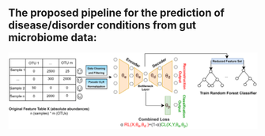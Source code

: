 ## The proposed pipeline for the prediction of disease/disorder conditions from gut microbiome data:
![myimage-alt-tag](pipeline.png)
